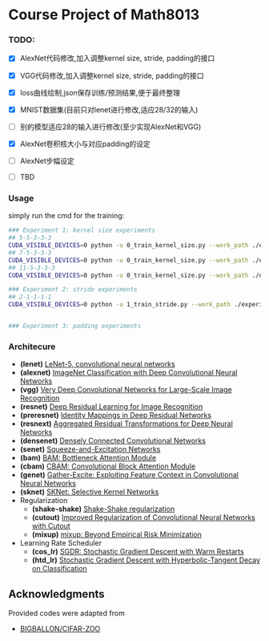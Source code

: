 # Course Project of Math8013


### TODO:

- [x] AlexNet代码修改,加入调整kernel size, stride, padding的接口
- [x] VGG代码修改,加入调整kernel size, stride, padding的接口
- [x] loss曲线绘制,json保存训练/预测结果,便于最终整理
- [x] MNIST数据集(目前只对lenet进行修改,适应28/32的输入)
- [ ] 别的模型适应28的输入进行修改(至少实现AlexNet和VGG)
- [x] AlexNet卷积核大小与对应padding的设定
- [ ] AlexNet步幅设定
- [ ] TBD
 

### Usage 

simply run the cmd for the training:

```bash
### Experiment 1: kernel size experiments
## 5-5-3-3-3
CUDA_VISIBLE_DEVICES=0 python -u 0_train_kernel_size.py --work_path ./experiments/cifar10/0_kernel_size/alexnet/5-5-3-3-3
## 7-5-3-3-3
CUDA_VISIBLE_DEVICES=0 python -u 0_train_kernel_size.py --work_path ./experiments/cifar10/0_kernel_size/alexnet/7-5-3-3-3
## 11-5-3-3-3
CUDA_VISIBLE_DEVICES=0 python -u 0_train_kernel_size.py --work_path ./experiments/cifar10/0_kernel_size/alexnet/11-5-3-3-3

### Experiment 2: stride experiments
## 2-1-1-1-1
CUDA_VISIBLE_DEVICES=0 python -u 1_train_stride.py --work_path ./experiments/cifar10/1_stride/alexnet/2-1-1-1-1


### Experiment 3: padding experiments

``` 


### Architecure
  - **(lenet)** [LeNet-5, convolutional neural networks](http://yann.lecun.com/exdb/lenet/)
  - **(alexnet)** [ImageNet Classification with Deep Convolutional Neural Networks](https://papers.nips.cc/paper/4824-imagenet-classification-with-deep-convolutional-neural-networks)
  - **(vgg)** [Very Deep Convolutional Networks for Large-Scale Image Recognition](https://arxiv.org/abs/1409.1556)
  - **(resnet)** [Deep Residual Learning for Image Recognition](https://arxiv.org/abs/1512.03385)
  - **(preresnet)** [Identity Mappings in Deep Residual Networks](https://arxiv.org/abs/1603.05027)
  - **(resnext)** [Aggregated Residual Transformations for Deep Neural Networks](https://arxiv.org/abs/1611.05431)
  - **(densenet)** [Densely Connected Convolutional Networks](https://arxiv.org/abs/1608.06993)
  - **(senet)** [Squeeze-and-Excitation Networks](https://arxiv.org/abs/1709.01507)
  - **(bam)** [BAM: Bottleneck Attention Module](https://arxiv.org/abs/1807.06514)
  - **(cbam)** [CBAM: Convolutional Block Attention Module](https://arxiv.org/abs/1807.06521)
  - **(genet)** [Gather-Excite: Exploiting Feature Context in Convolutional Neural Networks](https://arxiv.org/abs/1810.12348)
  - **(sknet)** [SKNet: Selective Kernel Networks](https://arxiv.org/abs/1903.06586)
- Regularization
  - **(shake-shake)** [Shake-Shake regularization](https://arxiv.org/abs/1705.07485)
  - **(cutout)** [Improved Regularization of Convolutional Neural Networks with Cutout](https://arxiv.org/abs/1708.04552)
  - **(mixup)** [mixup: Beyond Empirical Risk Minimization](https://arxiv.org/abs/1710.09412)
- Learning Rate Scheduler
  - **(cos_lr)** [SGDR: Stochastic Gradient Descent with Warm Restarts](https://arxiv.org/abs/1608.03983)
  - **(htd_lr)** [Stochastic Gradient Descent with Hyperbolic-Tangent Decay on Classification](https://arxiv.org/abs/1806.01593)


## Acknowledgments

Provided codes were adapted from

- [BIGBALLON/CIFAR-ZOO](https://github.com/BIGBALLON/CIFAR-ZOO)